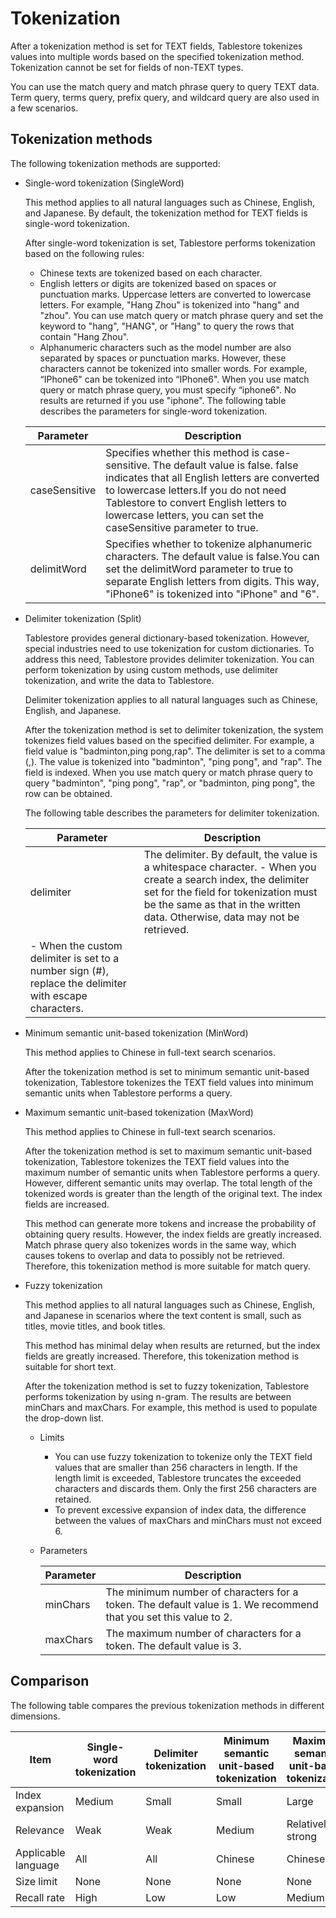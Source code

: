 # Tokenization

After a tokenization method is set for TEXT fields, Tablestore tokenizes values into multiple words based on the specified tokenization method. Tokenization cannot be set for fields of non-TEXT types.

You can use the match query and match phrase query to query TEXT data. Term query, terms query, prefix query, and wildcard query are also used in a few scenarios.

## Tokenization methods

The following tokenization methods are supported:

-   Single-word tokenization \(SingleWord\)

    This method applies to all natural languages such as Chinese, English, and Japanese. By default, the tokenization method for TEXT fields is single-word tokenization.

    After single-word tokenization is set, Tablestore performs tokenization based on the following rules:

    -   Chinese texts are tokenized based on each character.
    -   English letters or digits are tokenized based on spaces or punctuation marks. Uppercase letters are converted to lowercase letters. For example, "Hang Zhou" is tokenized into "hang" and "zhou". You can use match query or match phrase query and set the keyword to "hang", "HANG", or "Hang" to query the rows that contain "Hang Zhou".
    -   Alphanumeric characters such as the model number are also separated by spaces or punctuation marks. However, these characters cannot be tokenized into smaller words. For example, “IPhone6" can be tokenized into “IPhone6". When you use match query or match phrase query, you must specify “iphone6". No results are returned if you use "iphone".
    The following table describes the parameters for single-word tokenization.

    |Parameter|Description|
    |---------|-----------|
    |caseSensitive|Specifies whether this method is case-sensitive. The default value is false. false indicates that all English letters are converted to lowercase letters.If you do not need Tablestore to convert English letters to lowercase letters, you can set the caseSensitive parameter to true. |
    |delimitWord|Specifies whether to tokenize alphanumeric characters. The default value is false.You can set the delimitWord parameter to true to separate English letters from digits. This way, "iPhone6" is tokenized into "iPhone" and "6". |

-   Delimiter tokenization \(Split\)

    Tablestore provides general dictionary-based tokenization. However, special industries need to use tokenization for custom dictionaries. To address this need, Tablestore provides delimiter tokenization. You can perform tokenization by using custom methods, use delimiter tokenization, and write the data to Tablestore.

    Delimiter tokenization applies to all natural languages such as Chinese, English, and Japanese.

    After the tokenization method is set to delimiter tokenization, the system tokenizes field values based on the specified delimiter. For example, a field value is "badminton,ping pong,rap". The delimiter is set to a comma \(,\). The value is tokenized into "badminton", "ping pong", and "rap". The field is indexed. When you use match query or match phrase query to query "badminton", "ping pong", "rap", or "badminton, ping pong", the row can be obtained.

    The following table describes the parameters for delimiter tokenization.

    |Parameter|Description|
    |---------|-----------|
    |delimiter|The delimiter. By default, the value is a whitespace character.    -   When you create a search index, the delimiter set for the field for tokenization must be the same as that in the written data. Otherwise, data may not be retrieved.
    -   When the custom delimiter is set to a number sign \(\#\), replace the delimiter with escape characters. |

-   Minimum semantic unit-based tokenization \(MinWord\)

    This method applies to Chinese in full-text search scenarios.

    After the tokenization method is set to minimum semantic unit-based tokenization, Tablestore tokenizes the TEXT field values into minimum semantic units when Tablestore performs a query.

-   Maximum semantic unit-based tokenization \(MaxWord\)

    This method applies to Chinese in full-text search scenarios.

    After the tokenization method is set to maximum semantic unit-based tokenization, Tablestore tokenizes the TEXT field values into the maximum number of semantic units when Tablestore performs a query. However, different semantic units may overlap. The total length of the tokenized words is greater than the length of the original text. The index fields are increased.

    This method can generate more tokens and increase the probability of obtaining query results. However, the index fields are greatly increased. Match phrase query also tokenizes words in the same way, which causes tokens to overlap and data to possibly not be retrieved. Therefore, this tokenization method is more suitable for match query.

-   Fuzzy tokenization

    This method applies to all natural languages such as Chinese, English, and Japanese in scenarios where the text content is small, such as titles, movie titles, and book titles.

    This method has minimal delay when results are returned, but the index fields are greatly increased. Therefore, this tokenization method is suitable for short text.

    After the tokenization method is set to fuzzy tokenization, Tablestore performs tokenization by using n-gram. The results are between minChars and maxChars. For example, this method is used to populate the drop-down list.

    -   Limits
        -   You can use fuzzy tokenization to tokenize only the TEXT field values that are smaller than 256 characters in length. If the length limit is exceeded, Tablestore truncates the exceeded characters and discards them. Only the first 256 characters are retained.
        -   To prevent excessive expansion of index data, the difference between the values of maxChars and minChars must not exceed 6.
    -   Parameters

        |Parameter|Description|
        |---------|-----------|
        |minChars|The minimum number of characters for a token. The default value is 1. We recommend that you set this value to 2.|
        |maxChars|The maximum number of characters for a token. The default value is 3.|


## Comparison

The following table compares the previous tokenization methods in different dimensions.

|Item|Single-word tokenization|Delimiter tokenization|Minimum semantic unit-based tokenization|Maximum semantic unit-based tokenization|Fuzzy tokenization|
|----|------------------------|----------------------|----------------------------------------|----------------------------------------|------------------|
|Index expansion|Medium|Small|Small|Large|Huge|
|Relevance|Weak|Weak|Medium|Relatively strong|Relatively strong|
|Applicable language|All|All|Chinese|Chinese|All|
|Size limit|None|None|None|None|32|
|Recall rate|High|Low|Low|Medium|Medium|

